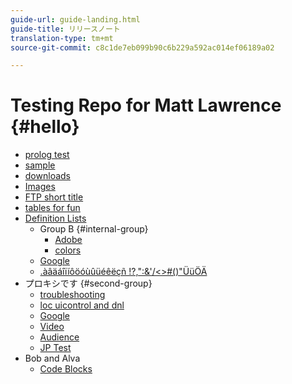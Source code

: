 ```yaml
---
guide-url: guide-landing.html
guide-title: リリースノート
translation-type: tm+mt
source-git-commit: c8c1de7eb099b90c6b229a592ac014ef06189a02

---
```


# Testing Repo for Matt Lawrence {#hello}

* [prolog test](prolog.md)
* [sample](sample.md)
* [downloads](downloads.md)
* [Images](images.md)
* [FTP short title](ftp.md)
* [tables for fun](tables.md)
* [Definition Lists](definition.md)
   * Group B {#internal-group}
      * [Adobe](https://www.adobe.com)
      * [colors](color.md)
   * [Google](https://www.google.com)
   * [.àâäáîïíôöóùûüéêëçñ !?,":&'/<>#()"ÜüÖÄ](foo.md)
* プロキシです {#second-group}
   * [troubleshooting](troubleshooting.md)
   * [loc uicontrol and dnl](locdnl.md)
   * [Google](https://www.google.com)
   * [Video](videos.md)
   * [Audience](audience-lab-faq.md)
   * [JP Test](jptest.md)
* Bob and Alva
   * [Code Blocks](code-block.md)
